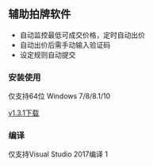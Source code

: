 ## 辅助拍牌软件
* 自动监控最低可成交价格，定时自动出价
* 自动出价后需手动输入验证码
* 设定规则自动提交

### 安装使用

仅支持64位 Windows 7/8/8.1/10

[v1.3.1下载](https://github.com/winston2tim/epp/releases/download/v1.3.1/epp_v1.3.1.zip)

### 编译
仅支持Visual Studio 2017编译
1
